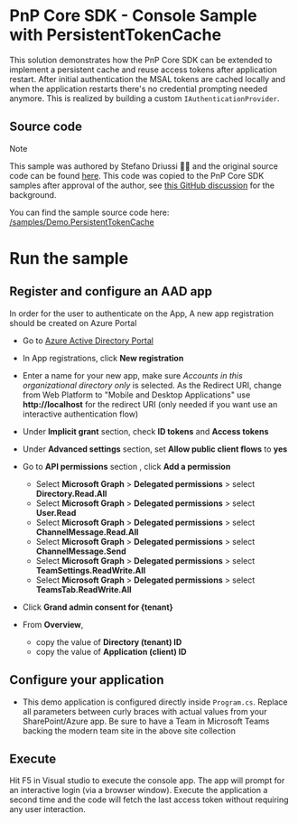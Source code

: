 ﻿# PnP Core SDK - Console Sample with PersistentTokenCache

This solution demonstrates how the PnP Core SDK can be extended to implement a persistent cache and reuse access tokens after application restart. After initial authentication the MSAL tokens are cached locally and when the application restarts there's no credential prompting needed anymore. This is realized by building a custom `IAuthenticationProvider`.

## Source code

> [!Note]
> This sample was authored by Stefano Driussi 💪🥇 and the original source code can be found [here](https://github.com/stefanodriussi/Demo.PersistentTokenCache/tree/main/Demo.PersistentTokenCache). This code was copied to the PnP Core SDK samples after approval of the author, see [this GitHub discussion](https://github.com/pnp/pnpcore/discussions/400) for the background.

You can find the sample source code here: [/samples/Demo.PersistentTokenCache](https://github.com/pnp/pnpcore/tree/dev/samples/Demo.PersistentTokenCache)

# Run the sample

## Register and configure an AAD app

In order for the user to authenticate on the App, A new app registration should be created on Azure Portal

- Go to [Azure Active Directory Portal](https://aad.portal.azure.com)

- In App registrations, click __New registration__

- Enter a name for your new app, make sure *Accounts in this organizational directory only* is selected. As the Redirect URI, change from Web Platform to "Mobile and Desktop Applications" use __http://localhost__ for the redirect URI (only needed if you want use an interactive authentication flow)

- Under __Implicit grant__ section, check __ID tokens__ and __Access tokens__

- Under __Advanced settings__ section, set __Allow public client flows__ to __yes__

- Go to __API permissions__ section , click __Add a permission__
  - Select __Microsoft Graph__ > __Delegated permissions__ > select __Directory.Read.All__
  - Select __Microsoft Graph__ > __Delegated permissions__ > select __User.Read__
  - Select __Microsoft Graph__ > __Delegated permissions__ > select __ChannelMessage.Read.All__
  - Select __Microsoft Graph__ > __Delegated permissions__ > select __ChannelMessage.Send__
  - Select __Microsoft Graph__ > __Delegated permissions__ > select __TeamSettings.ReadWrite.All__
  - Select __Microsoft Graph__ > __Delegated permissions__ > select __TeamsTab.ReadWrite.All__

- Click __Grand admin consent for {tenant}__

- From __Overview__,
  - copy the value of __Directory (tenant) ID__
  - copy the value of __Application (client) ID__

## Configure your application

- This demo application is configured directly inside `Program.cs`. Replace all parameters between curly braces with actual values from your SharePoint/Azure app.
Be sure to have a Team in Microsoft Teams backing the modern team site in the above site collection

## Execute

Hit F5 in Visual studio to execute the console app. The app will prompt for an interactive login (via a browser window).
Execute the application a second time and the code will fetch the last access token without requiring any user interaction.

